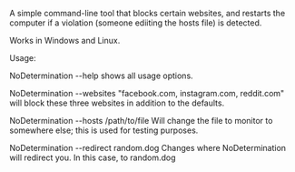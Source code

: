 A simple command-line tool that blocks certain websites, and restarts the computer if a violation (someone ediiting the hosts file) is detected.

Works in Windows and Linux. 

Usage:

NoDetermination --help 
shows all usage options.

NoDetermination --websites "facebook.com, instagram.com, reddit.com"
will block these three websites in addition to the defaults.

NoDetermination --hosts /path/to/file
Will change the file to monitor to somewhere else; this is used for testing purposes.

NoDetermination --redirect random.dog
Changes where NoDetermination will redirect you. In this case, to random.dog

